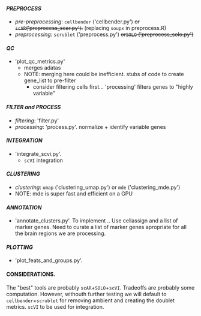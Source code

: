 

#### _PREPROCESS_
- _pre-preprocessing_: `cellbender` ('cellbender.py') ~~or `scAR`('preprocess_scar.py').~~  (replacing `soupx` in preprocess.R)
- _preprocessing_: `scrublet` ('preprocess.py') ~~or`SOLO` ('preprocess_solo.py')~~ 

#### _QC_
- 'plot_qc_metrics.py'
    - merges adatas
    - NOTE:  merging here could be inefficient.  stubs of code to create gene_list to pre-filter 
        - consider filtering cells first... 'processing' filters genes to "highly variable"

#### _FILTER and PROCESS_ 
- _filtering_: 'filter.py'
- _processing_: 'process.py'.  normalize + identify variable genes

#### _INTEGRATION_
- 'integrate_scvi.py'.  
    - `scVI` integration 

#### _CLUSTERING_
- _clustering_: `umap` ('clustering_umap.py') or `mde` ('clustering_mde.py')
- NOTE:  mde is super fast and efficient on a GPU

#### _ANNOTATION_
- 'annotate_clusters.py'.  To implement .. Use cellassign and a list of marker genes.  Need to curate a list of marker genes apropriate for all the brain regions we are processing.

#### _PLOTTING_
- 'plot_feats_and_groups.py'.  


#### CONSIDERATIONS.
The "best" tools are probably `scAR`+`SOLO`+`scVI`.   Tradeoffs are probably some computation.  However, withouth further testing
we will default to `cellbender`+`scrublet` for removing ambient and creating the doublet metrics. `scVI` to be used for integration.

